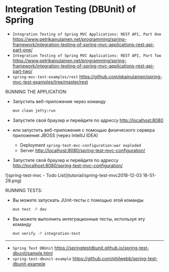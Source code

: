 
# Integration Testing (DBUnit) of Spring

* `Integration Testing of Spring MVC Applications: REST API, Part One` https://www.petrikainulainen.net/programming/spring-framework/integration-testing-of-spring-mvc-applications-rest-api-part-one/
* `Integration Testing of Spring MVC Applications: REST API, Part Two` https://www.petrikainulainen.net/programming/spring-framework/integration-testing-of-spring-mvc-applications-rest-api-part-two/
* `spring-mvc-test-examples/rest` https://github.com/pkainulainen/spring-mvc-test-examples/tree/master/rest

RUNNING THE APPLICATION:

- Запустить веб-приложения через команду
  ```bash
  mvn clean jetty:run
  ```
- Запустите свой браузер и перейдите по адрессу
  [http://localhost:8080](http://localhost:8080)

- или запустить веб-приложения с помощью физического сервера приложения JBOSS (через IntelliJ IDEA)
  * Deployment `spring-test-mvc-configuration:war exploded`
  * Server [http://localhost:8080/spring-test-mvc-configuration/](http://localhost:8080/spring-test-mvc-configuration/)
- Запустите свой браузер и перейдите по адрессу
  [http://localhost:8080/spring-test-mvc-configuration/](http://localhost:8080/spring-test-mvc-configuration/)

![spring-test-mvc - Todo List](tutorial/spring-test-mvc2018-12-03 16-51-29.png)


RUNNING TESTS:

- Вы можете запускать JUnit-тесты с помощью этой команды
  ```bash
  mvn test -P dev
  ```
- Вы можете выполнить интеграционные тесты, используя эту команду
  ```bash
  mvn verify -P integration-test
  ```



---

* `Spring Test DBUnit` https://springtestdbunit.github.io/spring-test-dbunit/sample.html
* `spring-test-dbunit-example` https://github.com/philwebb/spring-test-dbunit-example
